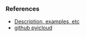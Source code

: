 ### References
* [Description, examples, etc](https://pypi.org/project/pyicloud/)
* [github pyicloud](https://github.com/picklepete/pyicloud)
